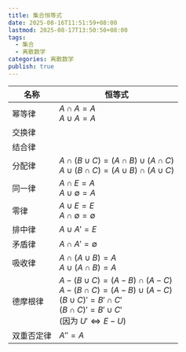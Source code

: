 ```yaml
---
title: 集合恒等式
date: 2025-08-16T11:51:59+08:00
lastmod: 2025-08-17T13:50:50+08:00
tags:
  - 集合
  - 离散数学
categories: 离散数学
publish: true
---
```


| 名称    | 恒等式                                                                                                                                               |
| ----- | ------------------------------------------------------------------------------------------------------------------------------------------------- |
| 幂等律   | $A \cap A=A$<br>$A \cup A = A$                                                                                                                    |
| 交换律   |                                                                                                                                                   |
| 结合律   |                                                                                                                                                   |
| 分配律   | $A\cap(B\cup C)=(A\cap B)\cup(A\cap C)$<br>$A\cup(B\cap C)=(A\cup B)\cap (A\cup C)$                                                               |
| 同一律   | $A\cap E=A$<br>$A\cup \emptyset=A$                                                                                                                |
| 零律    | $A\cup E=E$<br>$A\cap \emptyset=\emptyset$                                                                                                        |
| 排中律   | $A\cup A'=E$                                                                                                                                      |
| 矛盾律   | $A\cap A'=\emptyset$                                                                                                                              |
| 吸收律   | $A\cap(A\cup B)=A$<br>$A\cup(A\cap B)=A$                                                                                                          |
| 德摩根律  | $A-(B\cup C)=(A-B)\cap (A-C)$<br>$A-(B\cap C)=(A-B)\cup(A-C)$<br>$(B\cup C)'=B'\cap C'$<br>$(B\cap C)'=B'\cup C'$<br>(因为 $U'\Leftrightarrow E-U$) |
| 双重否定律 | $A''=A$                                                                                                                                           |
